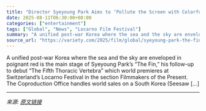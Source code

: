 ```yaml
---
title: "Director Syeyoung Park Aims to ‘Pollute the Screen with Colorful Textures’ in His Dystopian ‘The Fin,’ at the Locarno Film Festival"
date: 2025-08-11T06:30:00+08:00
categories: ["entertainment"]
tags: ["Global", "News", "Locarno Film Festival"]
summary: "A unified post-war Korea where the sea and the sky are enveloped in poignant red is the main stage of Syeyoung Park’s&#160;“The Fin,”&#160;his follow-up to debut “The Fifth Thoracic Vertebra” which wo"
source_url: "https://variety.com/2025/film/global/syeyoung-park-the-fin-the-coproduction-office-locarno-1236486269/"
---
```


A unified post-war Korea where the sea and the sky are enveloped in poignant red is the main stage of Syeyoung Park’s&#160;“The Fin,”&#160;his follow-up to debut “The Fifth Thoracic Vertebra” which world premieres at Switzerland’s Locarno Festival in the section Filmmakers of the Present.&#160; The Coproduction Office handles world sales on a South Korea (Seesaw [&#8230;]

---

*来源: [原文链接](https://variety.com/2025/film/global/syeyoung-park-the-fin-the-coproduction-office-locarno-1236486269/)*
